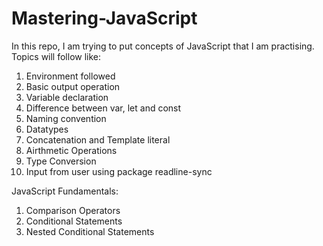 # Mastering-JavaScript
In this repo, I am trying to put concepts of JavaScript that I am practising.
Topics will follow like:
1. Environment followed
2. Basic output operation
3. Variable declaration
4. Difference between var, let and const
5. Naming convention
6. Datatypes
7. Concatenation and Template literal
8. Airthmetic Operations
9. Type Conversion
10. Input from user using package readline-sync
    
JavaScript Fundamentals:
1. Comparison Operators
2. Conditional Statements
3. Nested Conditional Statements
